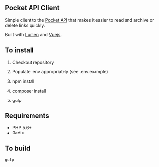 ## Pocket API Client

Simple client to the [Pocket API](http://getpocket.com/developer/docs/getstarted/web) that makes it easier to read and archive or delete links quickly.

Built with [Lumen](http://lumen.laravel.com/) and [Vuejs](http://vuejs.org/).

## To install

1. Checkout repository

2. Populate .env appropriately (see .env.example)

3. npm install

4. composer install

5. gulp

## Requirements

* PHP 5.6+
* Redis

## To build
    gulp